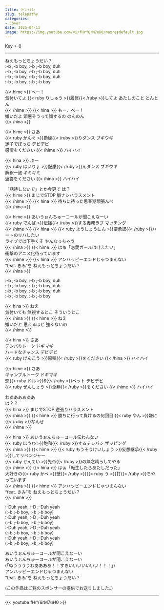 ```yaml
---
title: テレパシ
slug: telepathy
categories:
- Cover
date: 2025-04-11
image: https://img.youtube.com/vi/fHrY6rM7uH0/maxresdefault.jpg
---
```


Key +-0

---

ねえもっとちょうだい？  
:-b ;-b boy, :-b ;-b boy, duh  
:-b ;-b boy, :-b ;-b boy, duh  
:-b ;-b boy, :-b ;-b boy, duh  
:-b ;-b boy, :-b ;-b boy  

{{< hime >}}
べー！  
気付いてよ {{< ruby りしゅう >}}履修{{< /ruby >}}してよ あたしのこと とんとん  
{{< /hime >}}
{{< hina >}}
もー、べー！  
嫌いだよ 頭悪そうって顔するの のんのん  
{{< /hina >}}

{{< hime >}}
さあ  
{{< ruby かんぐ >}}勘繰{{< /ruby >}}りダンス ブギウギ  
迷子でぼっち デビデビ  
感情をください 
{{< /hime >}}
ハイハイ  

{{< hina >}}
ぶー  
{{< ruby はいりょ >}}配慮{{< /ruby >}}んダンス ブギウギ  
解釈一致 ギミギミ  
返答をください 
{{< /hina >}}
ハイハイ  

「期待しないで」とか今更で は？  
{{< hime >}}
まじでSTOP 脈ナシハラスメント  
{{< /hime >}}
{{< hina >}}
待ちに待った思春期頑張んべ  
{{< /hina >}}

{{< hime >}}
あいうぉんちゅーコールが聞こえなーい  
{{< ruby でんぱ >}}伝播{{< /ruby >}}する義務ラブ マッチング  
{{< /hime >}}
{{< hina >}}
{{< ruby ようしょうにん >}}要承認{{< /ruby >}}ハートのリハしたい  
ライブでは下手くそ やんなっちゃう  
{{< /hina >}}
{{< hime >}}
はぁ「恋愛ガールは叶えたい」  
衝撃のアニメ化待っています  
{{< /hime >}}
{{< hina >}}
アンハッピーエンドじゃつまんない  
“feat. きみ”を ねえもっとちょうだい？  
{{< /hina >}}

:-b ;-b boy, :-b ;-b boy, duh  
:-b ;-b boy, :-b ;-b boy, duh  
:-b ;-b boy, :-b ;-b boy, duh  
:-b ;-b boy, :-b ;-b boy  

{{< hina >}}
ねえ  
気付いても 無視するとこ そういうとこ  
{{< /hina >}}
{{< hime >}}
ねえ  
嫌いだと 思えるほど 強くないの  
{{< /hime >}}

{{< hina >}}
さあ  
テンパりトーク ドギマギ  
ハードなチャンス デビデビ  
{{< ruby げんこう >}}原稿{{< /ruby >}}をください 
{{< /hina >}}
ハイハイ  

{{< hime >}}
さあ  
ギャンブルトーク ドギマギ  
恋{{< ruby ドル >}}${{< /ruby >}}ベット デビデビ  
{{< ruby ぜんしょう >}}全勝{{< /ruby >}}をください 
{{< /hime >}}
ハイハイ  

わああああああ  
は？？  
{{< hina >}}
まじでSTOP 逆張りハラスメント  
{{< /hina >}}
{{< hime >}}
勝ちに行って負けるの何回目 {{< ruby やん >}}嫌に{{< /ruby >}}なんぜ  
{{< /hime >}}

{{< hina >}}
あいうぉんちゅーコール伝わんない  
{{< ruby ほうわ >}}飽和{{< /ruby >}}するテレパシ ザッピング  
{{< /hina >}}
{{< hime >}}
{{< ruby もうそうけいしょう >}}妄想継承{{< /ruby >}}してリベンジャー  
{{< ruby せんてい >}}先帝{{< /ruby >}}の無念晴らしてやる  
{{< /hime >}}
{{< hina >}}
はぁ「転生したらあたしだった」  
大好きの{{< ruby かべ >}}壁{{< /ruby >}}{{< ruby う >}}打{{< /ruby >}}ちやっています  
{{< /hina >}}
{{< hime >}}
アンハッピーエンドじゃつまんない  
“feat. きみ”を ねえもっとちょうだい？  
{{< /hime >}}

:-Duh yeah, :-D ;-Duh yeah  
(:-b ;-b boy, :-b ;-b boy)  
:-Duh yeah, :-D ;-Duh yeah  
(:-b ;-b boy, :-b ;-b boy)  
:-Duh yeah, :-D ;-Duh yeah  
(:-b ;-b boy, :-b ;-b boy)  
:-Duh yeah, :-D ;-Duh yeah  
(:-b ;-b boy, :-b ;-b boy)  

あいうぉんちゅーコールが聞こえなーい  
あいうぉんちゅーコールが聞こえなーい  
(「ぬううううわああああ！！すきいいいいいいい！！！」)  
アンハッピーエンドじゃつまんない  
“feat. きみ”を ねえもっとちょうだい？  

(この作品はご覧のスポンサーの提供でお送りしました。)

---

{{< youtube fHrY6rM7uH0 >}}
